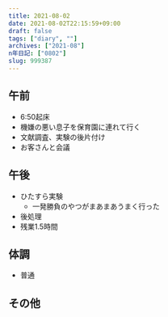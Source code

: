 ```yaml
---
title: 2021-08-02
date: 2021-08-02T22:15:59+09:00
draft: false
tags: ["diary", ""]
archives: ["2021-08"]
n年日記: ["0802"]
slug: 999387
---
```

## 午前
- 6:50起床
- 機嫌の悪い息子を保育園に連れて行く
- 文献調査、実験の後片付け
- お客さんと会議
## 午後
- ひたすら実験
  - 一発勝負のやつがまあまあうまく行った
- 後処理
- 残業1.5時間
## 体調
- 普通
## その他
